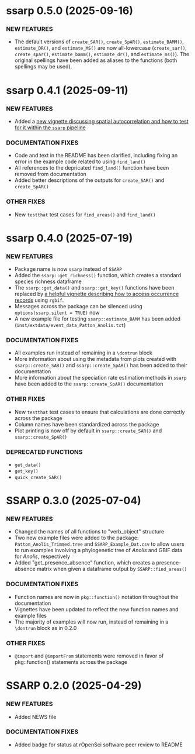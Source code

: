 ssarp 0.5.0 (2025-09-16)
=========================

### NEW FEATURES

  * The default versions of `create_SAR()`, `create_SpAR()`, `estimate_BAMM()`, `estimate_DR()`, and `estimate_MS()` are now all-lowercase (`create_sar()`, `create_spar()`, `estimate_bamm()`, `estimate_dr()`, and `estimate_ms()`). The original spellings have been added as aliases to the functions (both spellings may be used).

ssarp 0.4.1 (2025-09-11)
=========================

### NEW FEATURES

  * Added a [new vignette discussing spatial autocorrelation and how to test for it within the `ssarp` pipeline](https://github.com/kmartinet/ssarp/commit/c82cac9bcc8a92e4b213d522cb01a3021944f9c8)

### DOCUMENTATION FIXES

  * Code and text in the README has been clarified, including fixing an error in the example code related to using `find_land()`
  * All references to the depricated `find_land()` function have been removed from documentation
  * Added better descriptions of the outputs for `create_SAR()` and `create_SpAR()` 
  
### OTHER FIXES

  * New `testthat` test cases for `find_areas()` and `find_land()`

ssarp 0.4.0 (2025-07-19)
=========================

### NEW FEATURES

  * Package name is now `ssarp` instead of `SSARP`
  * Added the `ssarp::get_richness()` function, which creates a standard species richness dataframe
  * The `ssarp::get_data()` and `ssarp::get_key()` functions have been replaced by [a helpful vignette describing how to access occurrence records](https://kmartinet.github.io/ssarp/articles/Get_Data.html) using `rgbif`.
  * Messages across the package can be silenced using `options(ssarp.silent = TRUE)` now
  * A new example file for testing `ssarp::estimate_BAMM` has been added (`inst/extdata/event_data_Patton_Anolis.txt`)
  
### DOCUMENTATION FIXES

  * All examples run instead of remaining in a `\dontrun` block
  * More information about using the metadata from plots created with `ssarp::create_SAR()` and `ssarp::create_SpAR()` has been added to their documentation
  * More information about the speciation rate estimation methods in `ssarp` have been added to the `ssarp::create_SpAR()` documentation
  
  
### OTHER FIXES
  
  * New `testthat` test cases to ensure that calculations are done correctly across the package
  * Column names have been standardized across the package
  * Plot printing is now off by default in `ssarp::create_SAR()` and `ssarp::create_SpAR()`
  
### DEPRECATED FUNCTIONS
  
  * `get_data()`
  * `get_key()`
  * `quick_create_SAR()`


SSARP 0.3.0 (2025-07-04)
=========================

### NEW FEATURES

  * Changed the names of all functions to "verb_object" structure
  * Two new example files were added to the package: `Patton_Anolis_Trimmed.tree` and `SSARP_Example_Dat.csv` to allow users to run examples involving a phylogenetic tree of *Anolis* and GBIF data for *Anolis*, respectively
  * Added "get_presence_absence" function, which creates a presence-absence matrix when given a dataframe output by `SSARP::find_areas()`

### DOCUMENTATION FIXES
  * Function names are now in `pkg::function()` notation throughout the documentation
  * Vignettes have been updated to reflect the new function names and example files
  * The majority of examples will now run, instead of remaining in a `\dontrun` block as in 0.2.0

### OTHER FIXES
  * `@import` and `@importFrom` statements were removed in favor of pkg::function() statements across the package

SSARP 0.2.0 (2025-04-29)
=========================

### NEW FEATURES

  * Added NEWS file
  
### DOCUMENTATION FIXES
  * Added badge for status at rOpenSci software peer review to README
  
